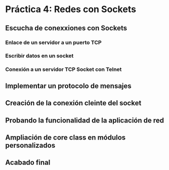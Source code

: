 # Práctica 4: Redes con Sockets

## Escucha de conexxiones con Sockets
### Enlace de un servidor a un puerto TCP
### Escribir datos en un socket
### Conexión a un servidor TCP Socket con Telnet

## Implementar un protocolo de mensajes
## Creación de la conexión cleinte del socket
## Probando la funcionalidad de la aplicación de red
## Ampliación de core class en módulos personalizados
## Acabado final
